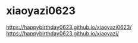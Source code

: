 # xiaoyazi0623
https://happybirthday0623.github.io/xiaoyazi0623/
https://happybirthday0623.github.io/xiaoyazi/
